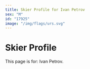```yaml
---
title: Skier Profile for Ivan Petrov
sex: "M"
id: "17925"
image: "/img/flags/urs.svg" 
---
```


# Skier Profile

This page is for: Ivan Petrov.
    